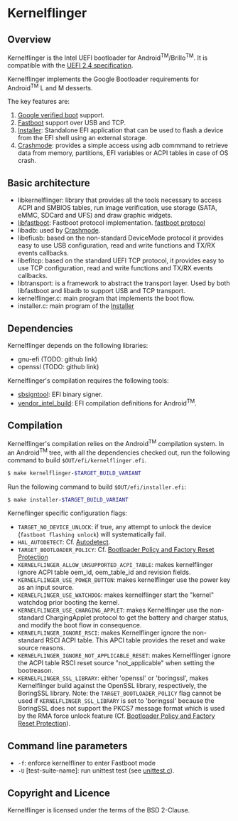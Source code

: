 Kernelflinger
=============

Overview
--------

Kernelflinger is the Intel UEFI bootloader for
Android<sup>TM</sup>/Brillo<sup>TM</sup>. It is compatible with the
[UEFI 2.4 specification](http://www.uefi.org/sites/default/files/resources/2_4_Errata_B.pdf).

Kernelflinger implements the Google Bootloader requirements for
Android<sup>TM</sup> L and M desserts.

The key features are:

1. [Google verified boot](https://source.android.com/security/verifiedboot/verified-boot.html)
   support.
2. [Fastboot](./doc/fastboot.md) support over USB and TCP.
3. [Installer](./doc/installer.md): Standalone EFI application that
   can be used to flash a device from the EFI shell using an external
   storage.
4. [Crashmode](./doc/crashmode.md): provides a simple access using adb
   commmand to retrieve data from memory, partitions, EFI variables or
   ACPI tables in case of OS crash.

Basic architecture
------------------

* libkernelflinger: library that provides all the tools necessary to
  access ACPI and SMBIOS tables, run image verification, use storage
  (SATA, eMMC, SDCard and UFS) and draw graphic widgets.
* [libfastboot](./doc/fastboot.md): Fastboot protocol implementation.
  [fastboot protocol](https://android.googlesource.com/platform/system/core/+/master/fastboot/)
* libadb: used by [Crashmode](./doc/crashmode.md).
* libefiusb: based on the non-standard DeviceMode protocol it provides
  easy to use USB configuration, read and write functions and TX/RX
  events callbacks.
* libefitcp: based on the standard UEFI TCP protocol, it provides easy
  to use TCP configuration, read and write functions and TX/RX events
  callbacks.
* libtransport: is a framework to abstract the transport layer.  Used
  by both libfastboot and libadb to support USB and TCP transport.
* kernelflinger.c: main program that implements the boot flow.
* installer.c: main program of the [Installer](./doc/installer.md)

Dependencies
------------

Kernelflinger depends on the following libraries:
* gnu-efi (TODO: github link)
* openssl (TODO: github link)

Kernelflinger's compilation requires the following tools:
* [sbsigntool](https://github.com/android-ia/platform_external_sbsigntool):
  EFI binary signer.
* [vendor\_intel\_build](https://github.com/android-ia/vendor_intel_build):
  EFI compilation definitions for Android<sup>TM</sup>.

Compilation
-----------

Kernelflinger's compilation relies on the Android<sup>TM</sup>
compilation system.  In an Android<sup>TM</sup> tree, with all the
dependencies checked out, run the following command to build
`$OUT/efi/kernelflinger.efi`.

```bash
$ make kernelflinger-$TARGET_BUILD_VARIANT
```

Run the following command to build `$OUT/efi/installer.efi`:

```bash
$ make installer-$TARGET_BUILD_VARIANT
```

Kerneflinger specific configuration flags:

* `TARGET_NO_DEVICE_UNLOCK`: if true, any attempt to unlock the device
  (`fastboot flashing unlock`) will systematically fail.
* `HAL_AUTODETECT`: Cf. [Autodetect](./doc/autodetect.md).
* `TARGET_BOOTLOADER_POLICY`:
  Cf. [Bootloader Policy and Factory Reset Protection](./doc/FRP.md)
* `KERNELFLINGER_ALLOW_UNSUPPORTED_ACPI_TABLE`: makes kernelflinger
   ignore ACPI table oem\_id, oem\_table\_id and revision fields.
* `KERNELFLINGER_USE_POWER_BUTTON`: makes kernelflinger use the power
   key as an input source.
* `KERNELFLINGER_USE_WATCHDOG`: makes kernelflinger start the "kernel"
   watchdog prior booting the kernel.
* `KERNELFLINGER_USE_CHARGING_APPLET`: makes Kernelflinger use the
   non-standard ChargingApplet protocol to get the battery and charger
   status, and modify the boot flow in consequence.
* `KERNELFLINGER_IGNORE_RSCI`: makes Kernelflinger ignore the
   non-standard RSCI ACPI table.  This APCI table provides the reset
   and wake source reasons.
* `KERNELFLINGER_IGNORE_NOT_APPLICABLE_RESET`: makes Kernelflinger
   ignore the ACPI table RSCI reset source "not_applicable" when
   setting the bootreason.
* `KERNELFLINGER_SSL_LIBRARY`: either 'openssl' or 'boringssl', makes
   Kernelflinger build against the OpenSSL library, respectively, the
   BoringSSL library.  Note: the `TARGET_BOOTLOADER_POLICY` flag
   cannot be used if `KERNELFLINGER_SSL_LIBRARY` is set to 'boringssl'
   because the BoringSSL does not support the PKCS7 message format
   which is used by the RMA force unlock feature
   (Cf. [Bootloader Policy and Factory Reset Protection](./doc/FRP.md)).

Command line parameters
-----------------------

* `-f`: enforce kernelfliner to enter Fastboot mode
* `-U` [test-suite-name]: run unittest test (see
  [unittest.c](./unittest.c)).

Copyright and Licence
---------------------
Kernelflinger is licensed under the terms of the BSD 2-Clause.
